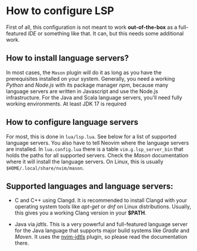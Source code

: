 # How to configure LSP

First of all, this configuration is not meant to work **out-of-the-box** as a full-featured *IDE* or 
something like that. It can, but this needs some additional work.

## How to install language servers?

In most cases, the `Mason` plugin will do it as long as you have the prerequisites installed on your 
system. Generally, you need a working *Python* and *Node.js* with its package manager *npm*, because many 
language servers are written in Javascript and use the Node.js infrastructure. For the Java and Scala 
language servers, you'll need fully working environments. At least JDK 17 is required

## How to configure language servers

For most, this is done in `lua/lsp.lua`. See below for a list of supported language servers. You also 
have to tell Neovim where the language servers are installed. In `lua.config.lua` there is a table 
`vim.g.lsp_server_bin` that holds the paths for all supported servers. Check the *Mason* documentation 
where it will install the language servers. On Linux, this is usually `$HOME/.local/share/nvim/mason`.

## Supported languages and language servers:

* C and C++ using Clangd. It is recommended to install Clangd with your operating system tools like 
  *apt-get* or *dnf* on Linux distributions. Usually, this gives you a working Clang version in your 
  **$PATH**.

* Java via *jdtls*. This is a very powerful and full-featured language server for the Java language that 
  supports major build systems like *Gradle* and *Maven*. It uses the 
  [nvim-jdtls](https://github.com/mfussenegger/nvim-jdtls) plugin, so please read the documentation 
  there.



